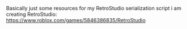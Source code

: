 Basically just some resources for my RetroStudio serialization script i am creating
RetroStudio: https://www.roblox.com/games/5846386835/RetroStudio
